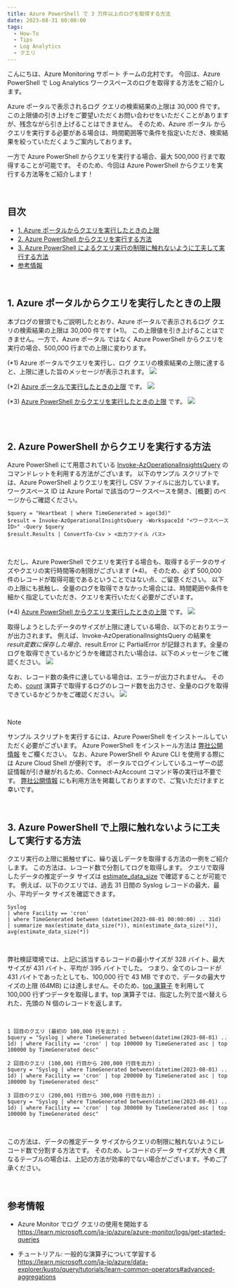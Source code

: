 ```yaml
---
title: Azure PowerShell で 3 万件以上のログを取得する方法
date: 2023-08-31 00:00:00
tags:
  - How-To
  - Tips
  - Log Analytics
  - クエリ
---
```


こんにちは、Azure Monitoring サポート チームの北村です。
今回は、Azure PowerShell で Log Analytics ワークスペースのログを取得する方法をご紹介します。

Azure ポータルで表示されるログ クエリの検索結果の上限は 30,000 件です。
この上限値の引き上げをご要望いただくお問い合わせをいただくことがありますが、残念ながら引き上げることはできません。
そのため、Azure ポータル からクエリを実行する必要がある場合は、時間範囲等で条件を指定いただき、検索結果を絞っていただくようご案内しております。

一方で Azure PowerShell からクエリを実行する場合、最大 500,000 行まで取得することが可能です。
そのため、今回は Azure PowerShell からクエリを実行する方法等をご紹介します！

<br>

<!-- more -->
## 目次
- [1. Azure ポータルからクエリを実行したときの上限](#1-Azure-ポータルからクエリを実行したときの上限)
- [2. Azure PowerShell からクエリを実行する方法](#2-Azure-PowerShell-からクエリを実行する方法)
- [3. Azure PowerShell によるクエリ実行の制限に触れないように工夫して実行する方法](#3-アラート処理ルールの設定手順)
- [参考情報](#参考情報)

<br>

## 1. Azure ポータルからクエリを実行したときの上限
本ブログの冒頭でもご説明したとおり、Azure ポータルで表示されるログ クエリの検索結果の上限は 30,000 件です (*1)。
この上限値を引き上げることはできません。一方で、Azure ポータル ではなく Azure PowerShell からクエリを実行の場合、500,000 行までの上限に変わります。

(*1) Azure ポータルでクエリを実行し、ログ クエリの検索結果の上限に達すると、上限に達した旨のメッセージが表示されます。
![](./QueryByPowerShell/image02.png)

(*2) [Azure ポータルで実行したときの上限](https://learn.microsoft.com/ja-jp/azure/azure-monitor/service-limits#log-analytics-workspaces) です。
![](./QueryByPowerShell/image01.png)

(*3) [Azure PowerShell からクエリを実行したときの上限](https://learn.microsoft.com/ja-jp/azure/azure-monitor/service-limits#log-analytics-workspaces) です。
![](./QueryByPowerShell/image03.png)

<br>
<br>

## 2. Azure PowerShell からクエリを実行する方法
Azure PowerShell にて用意されている [Invoke-AzOperationalInsightsQuery](https://learn.microsoft.com/ja-jp/powershell/module/az.operationalinsights/invoke-azoperationalinsightsquery?view=azps-10.2.0) のコマンドレットを利用する方法がございます。
以下のサンプル スクリプトでは、Azure PowerShell よりクエリを実行し CSV ファイルに出力しています。
ワークスペース ID は Azure Portal で該当のワークスペースを開き、[概要] のページからご確認ください。

```CMD
$query = "Heartbeat | where TimeGenerated > ago(3d)"
$result = Invoke-AzOperationalInsightsQuery -WorkspaceId "<ワークスペース ID>" -Query $query
$result.Results | ConvertTo-Csv > <出力ファイル パス>
```

<br>

ただし、Azure PowerShell でクエリを実行する場合も、取得するデータのサイズやクエリの実行時間等の制限がございます (*4)。
そのため、必ず 500,000 件のレコードが取得可能であるということではない点、ご留意ください。
以下の上限にも抵触し、全量のログを取得できなかった場合には、時間範囲や条件を細かく指定していただき、クエリを実行いただく必要がございます。

(*4) [Azure PowerShell からクエリを実行したときの上限](https://learn.microsoft.com/ja-jp/azure/azure-monitor/service-limits#log-analytics-workspaces) です。
![](./QueryByPowerShell/image04.png)


取得しようとしたデータのサイズが上限に達している場合、以下のとおりエラーが出力されます。
例えば、Invoke-AzOperationalInsightsQuery の結果を $result 変数に保存した場合、$result.Error に PartialError が記録されます。全量のログを取得できているかどうかを確認されたい場合は、以下のメッセージをご確認ください。
![](./QueryByPowerShell/image05.png)


なお、レコード数の条件に達している場合は、エラーが出力されません。
そのため、[count](https://learn.microsoft.com/ja-jp/azure/data-explorer/kusto/query/countoperator) 演算子で取得するログのレコード数を出力させ、全量のログを取得できているかどうかをご確認ください。
![](./QueryByPowerShell/image06.png)

<br>

> [!NOTE]
> サンプル スクリプトを実行するには、Azure PowerShell をインストールしていただく必要がございます。
> Azure PowerShell をインストール方法は [弊社公開情報](https://learn.microsoft.com/ja-jp/powershell/azure/install-azure-powershell?view=azps-10.2.0&viewFallbackFrom=azps-8.1.0) をご欄ください。
> なお、Azure PowerShell や Azure CLI を使用する際には Azure Cloud Shell が便利です。
> ポータルでログインしているユーザーの認証情報が引き継がれるため、Connect-AzAccount コマンド等の実行は不要です。
> [弊社公開情報](https://learn.microsoft.com/ja-JP/azure/cloud-shell/overview) にも利用方法を掲載しておりますので、ご覧いただけますと幸いです。


<br>


## 3. Azure PowerShell で上限に触れないように工夫して実行する方法
クエリ実行の上限に抵触せずに、繰り返しデータを取得する方法の一例をご紹介します。
この方法は、レコード数で分割してログを取得します。
クエリで取得したデータの推定データ サイズは [estimate_data_size](https://learn.microsoft.com/ja-JP/azure/data-explorer/kusto/query/estimate-data-sizefunction) で確認することが可能です。
例えば、以下のクエリでは、過去 31 日間の Syslog レコードの最大、最小、平均データ サイズを確認できます。

```CMD
Syslog
| where Facility == 'cron'
| where TimeGenerated between (datetime(2023-08-01 00:00:00) .. 31d)
| summarize max(estimate_data_size(*)), min(estimate_data_size(*)), avg(estimate_data_size(*))
```

<br>

弊社検証環境では、上記に該当するレコードの最小サイズが 328 バイト、最大サイズが 431 バイト、平均が 395 バイトでした。
つまり、全てのレコードが 431 バイトであったとしても、100,000 行で 43 MB ですので、データの最大サイズの上限 (64MB) には達しません。そのため、[top 演算子](https://learn.microsoft.com/ja-jp/azure/data-explorer/kusto/query/topoperator) を利用して 100,000 行ずつデータを取得します。top 演算子では、指定した列で並べ替えられた、先頭の N 個のレコードを返します。

<br>

```CMD
1 回目のクエリ (最初の 100,000 行を出力) :
$query = "Syslog | where TimeGenerated between(datetime(2023-08-01) .. 1d) | where Facility == 'cron' | top 100000 by TimeGenerated asc | top 100000 by TimeGenerated desc"

2 回目のクエリ (100,001 行目から 200,000 行目を出力) :
$query = "Syslog | where TimeGenerated between(datetime(2023-08-01) .. 1d) | where Facility == 'cron' | top 200000 by TimeGenerated asc | top 100000 by TimeGenerated desc"

3 回目のクエリ (200,001 行目から 300,000 行目を出力) :
$query = "Syslog | where TimeGenerated between(datetime(2023-08-01) .. 1d) | where Facility == 'cron' | top 300000 by TimeGenerated asc | top 100000 by TimeGenerated desc"
```

<br>

この方法は、データの推定データ サイズからクエリの制限に触れないようにレコード数で分割する方法です。
そのため、レコードのデータ サイズが大きく異なるテーブルの場合は、上記の方法が効率的でない場合がございます。予めご了承ください。

<br>

## 参考情報
- Azure Monitor でログ クエリの使用を開始する
https://learn.microsoft.com/ja-jp/azure/azure-monitor/logs/get-started-queries

- チュートリアル: 一般的な演算子について学習する
https://learn.microsoft.com/ja-jp/azure/data-explorer/kusto/query/tutorials/learn-common-operators#advanced-aggregations